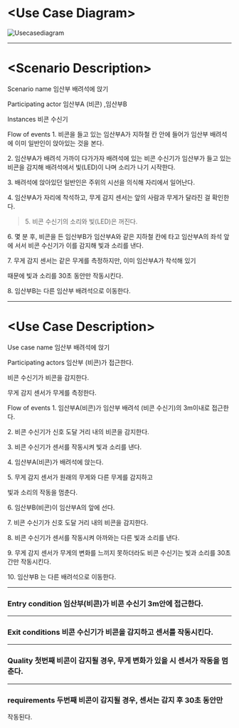 # \<Use Case Diagram\>

![Usecasediagram](https://user-images.githubusercontent.com/70693938/93596300-0c2f8a00-f9f4-11ea-95a9-e4ba7374e12f.PNG)

---

# \<Scenario Description\>

Scenario name 임산부 배려석에 앉기

Participating actor 임산부A (비콘) ,임산부B

Instances 비콘 수신기

Flow of events 1. 비콘을 들고 있는 임산부A가 지하철 칸 안에 들어가
임산부 배려석에 이미 일반인이 앉아있는 것을 본다.

2\. 임산부A가 배려석 가까이 다가가자 배려석에 있는 비콘 수신기가
임산부가 들고 있는 비콘을 감지해 배려석에서 빛(LED)이 나며 소리가 나기
시작한다.

3\. 배려석에 앉아있던 일반인은 주위의 시선을 의식해 자리에서 일어난다.

4\. 임산부A가 자리에 착석하고, 무게 감지 센서는 앞의 사람과 무게가
달라진 걸 확인한다.

> 5\. 비콘 수신기의 소리와 빛(LED)은 꺼진다.

6\. 몇 분 후, 비콘을 든 임산부B가 임산부A와 같은 지하철 칸에 타고
임산부A의 좌석 앞에 서서 비콘 수신기가 이를 감지해 빛과 소리를 낸다.

7\. 무게 감지 센서는 같은 무게를 측정하지만, 이미 임산부A가 착석해 있기

때문에 빛과 소리를 30초 동안만 작동시킨다.

8\. 임산부B는 다른 임산부 배려석으로 이동한다.

---

# \<Use Case Description\>

Use case name 임산부 배려석에 앉기

Participating actors 임산부 (비콘)가 접근한다.

비콘 수신기가 비콘을 감지한다.

무게 감지 센서가 무게를 측정한다.

Flow of events 1. 임산부A(비콘)가 임산부 배려석 (비콘 수신기)의 3m이내로
접근한다.

2\. 비콘 수신기가 신호 도달 거리 내의 비콘을 감지한다.

3\. 비콘 수신기가 센서를 작동시켜 빛과 소리를 낸다.

4\. 임산부A(비콘)가 배려석에 앉는다.

5\. 무게 감지 센서가 원래의 무게와 다른 무게를 감지하고

빛과 소리의 작동을 멈춘다.

6\. 임산부B(비콘)이 임산부A의 앞에 선다.

7\. 비콘 수신기가 신호 도달 거리 내의 비콘을 감지한다.

8\. 비콘 수신기가 센서를 작동시켜 아까와는 다른 빛과 소리를 낸다.

9\. 무게 감지 센서가 무게의 변화를 느끼지 못하더라도 비콘 수신기는 빛과
소리를 30초간만 작동시킨다.

10\. 임산부B 는 다른 배려석으로 이동한다.

---

### Entry condition 임산부(비콘)가 비콘 수신기 3m안에 접근한다.
---

### Exit conditions 비콘 수신기가 비콘을 감지하고 센서를 작동시킨다.
---

### Quality 첫번째 비콘이 감지될 경우, 무게 변화가 있을 시 센서가 작동을 멈춘다.

---

### requirements 두번째 비콘이 감지될 경우, 센서는 감지 후 30초 동안만
작동된다.
